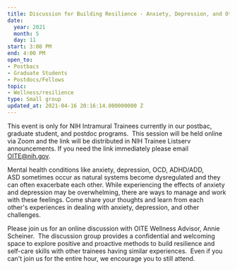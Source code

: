 ```yaml
---
title: Discussion for Building Resilience - Anxiety, Depression, and Other Challenges
date:
  year: 2021
  month: 5
  day: 11
start: 3:00 PM
end: 4:00 PM
open_to:
- Postbacs
- Graduate Students
- Postdocs/Fellows
topic:
- Wellness/resilience
type: Small group
updated_at: 2021-04-16 20:16:14.000000000 Z
---
```

This event is only for NIH Intramural Trainees currently in our postbac,
graduate student, and postdoc programs.  This session will be held
online via Zoom and the link will be distributed in NIH Trainee Listserv
announcements. If you need the link immediately please email
OITE@nih.gov. 

Mental health conditions like anxiety, depression, OCD, ADHD/ADD,
ASD sometimes occur as natural systems become dysregulated and they can
often exacerbate each other. While experiencing the effects of anxiety
and depression may be overwhelming, there are ways to manage and work
with these feelings. Come share your thoughts and learn from each
other's experiences in dealing with anxiety, depression, and other
challenges. 

Please join us for an online discussion with OITE Wellness Advisor,
Annie Scheiner.  The discussion group provides a confidential and
welcoming space to explore positive and proactive methods to build
resilience and self-care skills with other trainees having similar
experiences.  Even if you can\'t join us for the entire hour, we
encourage you to still attend.  

 

 
